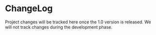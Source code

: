 
# ChangeLog

Project changes will be tracked here once the 1.0 version is released. We will not track changes during the development phase.
